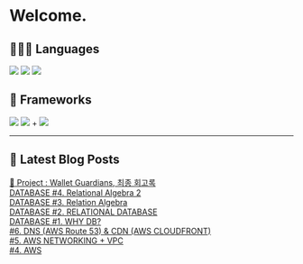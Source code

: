 # Welcome.

## 🧑🏻‍💻 Languages

<p>
    <img src="https://img.shields.io/badge/TypeScript-3178C6?style=flat-square&logo=TypeScript&logoColor=white"/> 
  <img src="https://img.shields.io/badge/JavaScript-F7DF1E?style=flat-square&logo=JavaScript&logoColor=white"/> 
  <img src="https://img.shields.io/badge/Java-5382A1?style=flat-square&logo=openjdk&logoColor=white"/>
</p>

## 📘 Frameworks 

<p>
  <img src="https://img.shields.io/badge/React-61DAFB?style=flat-square&logo=React&logoColor=black"/>
  <img src="https://img.shields.io/badge/Vue.js-4FC08D?style=flat-square&logo=Vue.js&logoColor=white"/>
+ <img src="https://img.shields.io/badge/Next.js-000000?style=flat-square&logo=Next.js&logoColor=white"/>
</p>




---


## 📕 Latest Blog Posts

<a href="https://wonbin109.tistory.com/111">📌 Project : Wallet Guardians, 최종 회고록</a></br><a href=https://wonbin109.tistory.com/152>DATABASE #4. Relational Algebra 2</a></br><a href=https://wonbin109.tistory.com/151>DATABASE #3. Relation Algebra</a></br><a href=https://wonbin109.tistory.com/147>DATABASE #2. RELATIONAL DATABASE</a></br><a href=https://wonbin109.tistory.com/146>DATABASE #1. WHY DB?</a></br><a href=https://wonbin109.tistory.com/145>#6. DNS (AWS Route 53) &amp; CDN (AWS CLOUDFRONT)</a></br><a href=https://wonbin109.tistory.com/144>#5. AWS NETWORKING + VPC</a></br><a href=https://wonbin109.tistory.com/143>#4. AWS</a></br>
